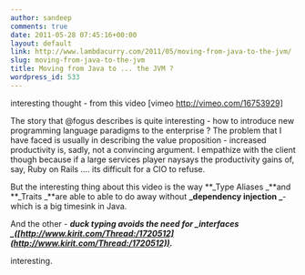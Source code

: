 ```yaml
---
author: sandeep
comments: true
date: 2011-05-28 07:45:16+00:00
layout: default
link: http://www.lambdacurry.com/2011/05/moving-from-java-to-the-jvm/
slug: moving-from-java-to-the-jvm
title: Moving from Java to ... the JVM ?
wordpress_id: 533
---
```


interesting thought - from this video [vimeo http://vimeo.com/16753929]

The story that @fogus describes is quite interesting - how to introduce new programming language paradigms to the enterprise ? The problem that I have faced is usually in describing the value proposition - increased productivity is, sadly, not a convincing argument. I empathize with the client though because if a large services player naysays the productivity gains of, say, Ruby on Rails .... its difficult for a CIO to refuse.

But the interesting thing about this video is the way **_Type Aliases _**and **_Traits _**are able to able to do away without **_dependency injection _**- which is a big timesink in Java.

And the other - **_duck typing _**avoids the need for **_interfaces _**([http://www.kirit.com/Thread:/1720512](http://www.kirit.com/Thread:/1720512))**_._**

interesting.
